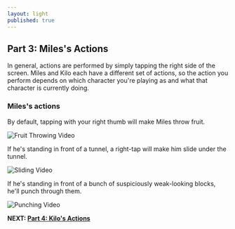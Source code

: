 ```yaml
---
layout: light
published: true
---
```


## Part 3: Miles's Actions

In general, actions are performed by simply tapping the right side of the screen. Miles and Kilo each have a different set of actions, so the action you perform depends on which character you're playing as and what that character is currently doing.

### Miles's actions

By default, tapping with your right thumb will make Miles throw fruit. 

![Fruit Throwing Video](http://i.imgur.com/b1mIvBM.gif)

If he's standing in front of a tunnel, a right-tap will make him slide under the tunnel.

![Sliding Video](http://i.imgur.com/GfqcNqb.gif)

If he's standing in front of a bunch of suspiciously weak-looking blocks, he'll punch through them.

![Punching Video](http://i.imgur.com/Bcs8lCc.gif)

**NEXT: [Part 4: Kilo's Actions](/manual/kiloactions)**
